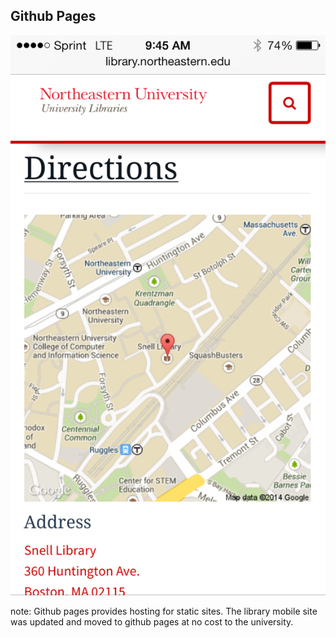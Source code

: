 <h2>Github Pages <span class="fa fa-mobile" aria-hidden="true"></span></h2>

![Screenshot from mobile library site showing the directions to the library site.](img/library-mobile-site.png)

note:
Github pages provides hosting for static sites. The library mobile site was updated and moved to github pages at no cost to the university.
